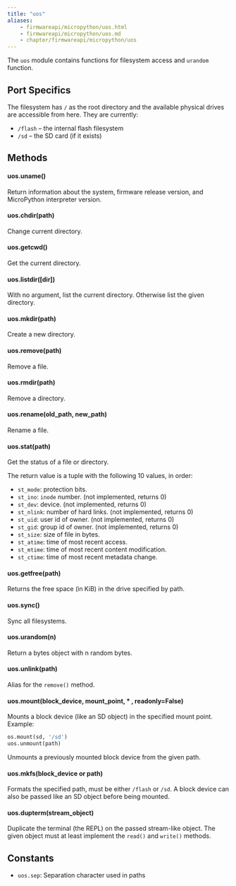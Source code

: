 ```yaml
---
title: "uos"
aliases:
    - firmwareapi/micropython/uos.html
    - firmwareapi/micropython/uos.md
    - chapter/firmwareapi/micropython/uos
---
```


The `uos` module contains functions for filesystem access and `urandom` function.

## Port Specifics

The filesystem has `/` as the root directory and the available physical drives are accessible from here. They are currently:

* `/flash` – the internal flash filesystem
* `/sd` – the SD card (if it exists)

## Methods

#### uos.uname()

Return information about the system, firmware release version, and MicroPython interpreter version.

#### uos.chdir(path)

Change current directory.

#### uos.getcwd()

Get the current directory.

#### uos.listdir(\[dir\])

With no argument, list the current directory. Otherwise list the given directory.

#### uos.mkdir(path)

Create a new directory.

#### uos.remove(path)

Remove a file.

#### uos.rmdir(path)

Remove a directory.

#### uos.rename(old\_path, new\_path)

Rename a file.

#### uos.stat(path)

Get the status of a file or directory.

The return value is a tuple with the following 10 values, in order:

* `st_mode`: protection bits.
* `st_ino`: `inode` number. (not implemented, returns 0)
* `st_dev`: device. (not implemented, returns 0)
* `st_nlink`: number of hard links. (not implemented, returns 0)
* `st_uid`: user id of owner. (not implemented, returns 0)
* `st_gid`: group id of owner. (not implemented, returns 0)
* `st_size`: size of file in bytes.
* `st_atime`: time of most recent access.
* `st_mtime`: time of most recent content modification.
* `st_ctime`: time of most recent metadata change.

#### uos.getfree(path)

Returns the free space (in KiB) in the drive specified by path.

#### uos.sync()

Sync all filesystems.

#### uos.urandom(n)

Return a bytes object with n random bytes.

#### uos.unlink(path)

Alias for the `remove()` method.

#### uos.mount(block\_device, mount\_point, \* , readonly=False)

Mounts a block device (like an SD object) in the specified mount point. Example:

```python
os.mount(sd, '/sd')
uos.unmount(path)
```

Unmounts a previously mounted block device from the given path.

#### uos.mkfs(block\_device or path)

Formats the specified path, must be either `/flash` or `/sd`. A block device can also be passed like an SD object before being mounted.

#### uos.dupterm(stream\_object)

Duplicate the terminal (the REPL) on the passed stream-like object. The given object must at least implement the `read()` and `write()` methods.

## Constants

* `uos.sep`: Separation character used in paths

